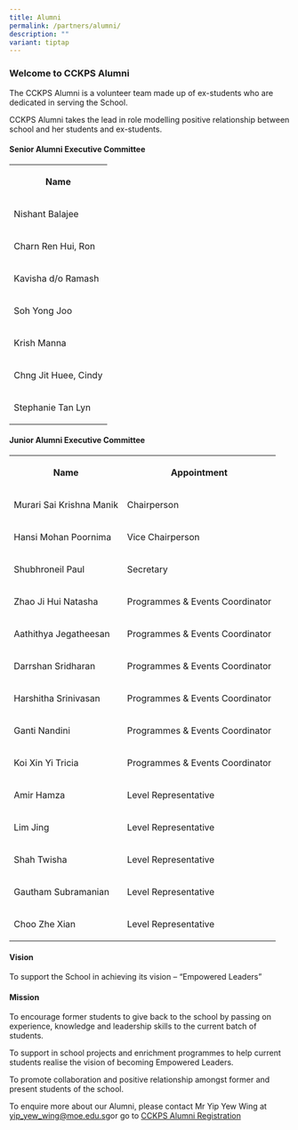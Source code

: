 ```yaml
---
title: Alumni
permalink: /partners/alumni/
description: ""
variant: tiptap
---
```

<h3><strong>Welcome to CCKPS Alumni</strong></h3>
<p>The CCKPS Alumni is a volunteer team made up of ex-students who are dedicated
in serving the School.</p>
<p>CCKPS Alumni takes the lead in role modelling positive relationship between
school and her students and ex-students.</p>
<h4><strong>Senior Alumni Executive Committee</strong></h4>
<table style="minWidth: 25px">
<colgroup>
<col>
</colgroup>
<tbody>
<tr>
<th rowspan="1" colspan="1">
<p>Name</p>
</th>
</tr>
<tr>
<td rowspan="1" colspan="1">
<p>Nishant Balajee</p>
</td>
</tr>
<tr>
<td rowspan="1" colspan="1">
<p>Charn Ren Hui, Ron</p>
</td>
</tr>
<tr>
<td rowspan="1" colspan="1">
<p>Kavisha d/o Ramash</p>
</td>
</tr>
<tr>
<td rowspan="1" colspan="1">
<p>Soh Yong Joo</p>
</td>
</tr>
<tr>
<td rowspan="1" colspan="1">
<p>Krish Manna</p>
</td>
</tr>
<tr>
<td rowspan="1" colspan="1">
<p>Chng Jit Huee, Cindy</p>
</td>
</tr>
<tr>
<td rowspan="1" colspan="1">
<p>Stephanie Tan Lyn</p>
</td>
</tr>
</tbody>
</table>
<h4><strong>Junior Alumni Executive Committee</strong></h4>
<table style="minWidth: 50px">
<colgroup>
<col>
<col>
</colgroup>
<tbody>
<tr>
<th rowspan="1" colspan="1">
<p>Name</p>
</th>
<th rowspan="1" colspan="1">
<p>Appointment</p>
</th>
</tr>
<tr>
<td rowspan="1" colspan="1">
<p>Murari Sai Krishna Manik</p>
</td>
<td rowspan="1" colspan="1">
<p>Chairperson</p>
</td>
</tr>
<tr>
<td rowspan="1" colspan="1">
<p>Hansi Mohan Poornima</p>
</td>
<td rowspan="1" colspan="1">
<p>Vice Chairperson</p>
</td>
</tr>
<tr>
<td rowspan="1" colspan="1">
<p>Shubhroneil Paul</p>
</td>
<td rowspan="1" colspan="1">
<p>Secretary</p>
</td>
</tr>
<tr>
<td rowspan="1" colspan="1">
<p>Zhao Ji Hui Natasha</p>
</td>
<td rowspan="1" colspan="1">
<p>Programmes &amp; Events Coordinator</p>
</td>
</tr>
<tr>
<td rowspan="1" colspan="1">
<p>Aathithya Jegatheesan</p>
</td>
<td rowspan="1" colspan="1">
<p>Programmes &amp; Events Coordinator</p>
</td>
</tr>
<tr>
<td rowspan="1" colspan="1">
<p>Darrshan Sridharan</p>
</td>
<td rowspan="1" colspan="1">
<p>Programmes &amp; Events Coordinator</p>
</td>
</tr>
<tr>
<td rowspan="1" colspan="1">
<p>Harshitha Srinivasan</p>
</td>
<td rowspan="1" colspan="1">
<p>Programmes &amp; Events Coordinator</p>
</td>
</tr>
<tr>
<td rowspan="1" colspan="1">
<p>Ganti Nandini</p>
</td>
<td rowspan="1" colspan="1">
<p>Programmes &amp; Events Coordinator</p>
</td>
</tr>
<tr>
<td rowspan="1" colspan="1">
<p>Koi Xin Yi Tricia</p>
</td>
<td rowspan="1" colspan="1">
<p>Programmes &amp; Events Coordinator</p>
</td>
</tr>
<tr>
<td rowspan="1" colspan="1">
<p>Amir Hamza</p>
</td>
<td rowspan="1" colspan="1">
<p>Level Representative</p>
</td>
</tr>
<tr>
<td rowspan="1" colspan="1">
<p>Lim Jing</p>
</td>
<td rowspan="1" colspan="1">
<p>Level Representative</p>
</td>
</tr>
<tr>
<td rowspan="1" colspan="1">
<p>Shah Twisha</p>
</td>
<td rowspan="1" colspan="1">
<p>Level Representative</p>
</td>
</tr>
<tr>
<td rowspan="1" colspan="1">
<p>Gautham Subramanian</p>
</td>
<td rowspan="1" colspan="1">
<p>Level Representative</p>
</td>
</tr>
<tr>
<td rowspan="1" colspan="1">
<p>Choo Zhe Xian</p>
</td>
<td rowspan="1" colspan="1">
<p>Level Representative</p>
</td>
</tr>
</tbody>
</table>
<h4>Vision</h4>
<p>To support the School in achieving its vision – “Empowered Leaders”</p>
<h4>Mission</h4>
<p>To encourage former students to give back to the school by passing on
experience, knowledge and leadership skills to the current batch of students.</p>
<p>To support in school projects and enrichment programmes to help current
students realise the vision of becoming Empowered Leaders.</p>
<p>To promote collaboration and positive relationship amongst former and
present students of the school.&nbsp;</p>
<p>To enquire more about our Alumni, please contact Mr Yip Yew Wing at&nbsp;
<a href="mailto:yip_yew_wing@moe.gov.sg" rel="noopener noreferrer nofollow" target="_blank">yip_yew_wing@moe.edu.sg</a>or go to&nbsp;<a href="https://go.gov.sg/cckpsalumniregistration" rel="noopener noreferrer nofollow" target="_blank">CCKPS Alumni Registration</a>
</p>